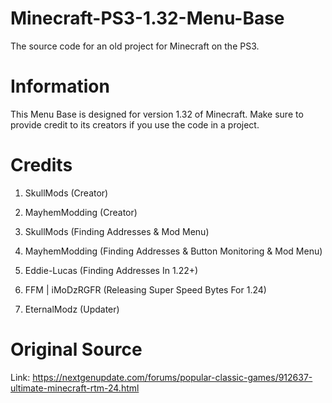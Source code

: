 # Minecraft-PS3-1.32-Menu-Base
The source code for an old project for Minecraft on the PS3.

# Information
This Menu Base is designed for version 1.32 of Minecraft.
Make sure to provide credit to its creators if you use the code in a project.

# Credits
1. SkullMods (Creator)
2. MayhemModding (Creator)

1. SkullMods (Finding Addresses & Mod Menu)
2. MayhemModding (Finding Addresses & Button Monitoring & Mod Menu)
3. Eddie-Lucas (Finding Addresses In 1.22+)
4. FFM | iMoDzRGFR (Releasing Super Speed Bytes For 1.24)
5. EternalModz (Updater)

# Original Source
Link: https://nextgenupdate.com/forums/popular-classic-games/912637-ultimate-minecraft-rtm-24.html